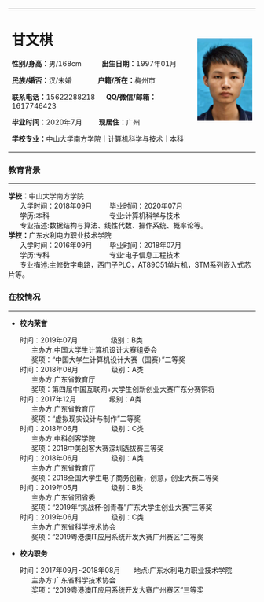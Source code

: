 <table border="0">
  <tr>
    <td width="75%">
      <h1>甘文棋</h1>
      <p><b>性别/身高：</b>男/168cm &nbsp;&nbsp;&nbsp;&nbsp;&nbsp;&nbsp;&nbsp;&nbsp;&nbsp; <b>出生日期：</b>1997年01月</p>  
      <p><b>民族/婚否：</b>汉/未婚  &nbsp;&nbsp;&nbsp;&nbsp;&nbsp;&nbsp;&nbsp;&nbsp;&nbsp;&nbsp;&nbsp;&nbsp; <b>户籍/所在：</b>梅州市</p>  
      <p><b>联系电话：</b>15622288218  &nbsp;&nbsp;&nbsp;&nbsp; <b>QQ/微信/邮箱：</b>1617746423</p>  
      <p><b>毕业时间：</b>2020年7月 &nbsp;&nbsp;&nbsp;&nbsp;&nbsp;&nbsp;&nbsp; <b>现居住：</b>广州</p>  
      <p><b>学校专业：</b>中山大学南方学院｜计算机科学与技术｜本科</p>  
    </td>
    <td width="25%">
      <img src="/chesschess.png" width="100%">      
    </td>
  </tr>
</table>

### 教育背景
****
<body><b>学校：</b>中山大学南方学院</body>
<div>&nbsp;&nbsp;&nbsp;&nbsp;&nbsp;&nbsp;入学时间：2018年09月&nbsp;&nbsp;&nbsp;&nbsp;&nbsp;&nbsp;&nbsp;&nbsp;&nbsp;毕业时间：2020年07月</div>
<div>&nbsp;&nbsp;&nbsp;&nbsp;&nbsp;&nbsp;学历:本科&nbsp;&nbsp;&nbsp;&nbsp;&nbsp;&nbsp;&nbsp;&nbsp;&nbsp;&nbsp;&nbsp;&nbsp;&nbsp;&nbsp;&nbsp;&nbsp;&nbsp;&nbsp;&nbsp;&nbsp;&nbsp;&nbsp;&nbsp;&nbsp;&nbsp;&nbsp;&nbsp;&nbsp;&nbsp;&nbsp;&nbsp;专业:计算机科学与技术</div>
<div>
 &nbsp;&nbsp;&nbsp;&nbsp;&nbsp;&nbsp;专业描述:数据结构与算法、线性代数、操作系统、概率论等。
</div>
<body>
<body><b>学校：</b>广东水利电力职业技术学院</body>
<div>&nbsp;&nbsp;&nbsp;&nbsp;&nbsp;&nbsp;入学时间：2016年09月&nbsp;&nbsp;&nbsp;&nbsp;&nbsp;&nbsp;&nbsp;&nbsp;&nbsp;毕业时间：2018年07月</div>
<div>&nbsp;&nbsp;&nbsp;&nbsp;&nbsp;&nbsp;学历:专科&nbsp;&nbsp;&nbsp;&nbsp;&nbsp;&nbsp;&nbsp;&nbsp;&nbsp;&nbsp;&nbsp;&nbsp;&nbsp;&nbsp;&nbsp;&nbsp;&nbsp;&nbsp;&nbsp;&nbsp;&nbsp;&nbsp;&nbsp;&nbsp;&nbsp;&nbsp;&nbsp;&nbsp;&nbsp;&nbsp;&nbsp;专业:电子信息工程技术</div>
<div>
 &nbsp;&nbsp;&nbsp;&nbsp;&nbsp;&nbsp;专业描述:主修数字电路，西门子PLC，AT89C51单片机，STM系列嵌入式芯片等。
</div>
  
### 在校情况
****
* **校内荣誉**
<div>&nbsp;&nbsp;&nbsp;&nbsp;&nbsp;&nbsp;时间：2019年07月&nbsp;&nbsp;&nbsp;&nbsp;&nbsp;&nbsp;&nbsp;&nbsp;&nbsp;&nbsp;&nbsp;&nbsp;&nbsp;&nbsp;&nbsp;&nbsp;&nbsp;级别：B类</div>
<div>&nbsp;&nbsp;&nbsp;&nbsp;&nbsp;&nbsp;&nbsp;&nbsp;&nbsp;&nbsp;&nbsp;&nbsp;主办方:中国大学生计算机设计大赛组委会</div>
<div>&nbsp;&nbsp;&nbsp;&nbsp;&nbsp;&nbsp;&nbsp;&nbsp;&nbsp;&nbsp;&nbsp;&nbsp;奖项：“中国大学生计算机设计大赛（国赛）”二等奖</div>
<div>&nbsp;&nbsp;&nbsp;&nbsp;&nbsp;&nbsp;时间：2018年08月&nbsp;&nbsp;&nbsp;&nbsp;&nbsp;&nbsp;&nbsp;&nbsp;&nbsp;&nbsp;&nbsp;&nbsp;&nbsp;&nbsp;&nbsp;&nbsp;&nbsp;级别：A类</div>
<div>&nbsp;&nbsp;&nbsp;&nbsp;&nbsp;&nbsp;&nbsp;&nbsp;&nbsp;&nbsp;&nbsp;&nbsp;主办方:广东省教育厅</div>
<div>&nbsp;&nbsp;&nbsp;&nbsp;&nbsp;&nbsp;&nbsp;&nbsp;&nbsp;&nbsp;&nbsp;&nbsp;奖项：第四届中国互联网+大学生创新创业大赛广东分赛铜将</div>
<div>&nbsp;&nbsp;&nbsp;&nbsp;&nbsp;&nbsp;时间：2017年12月&nbsp;&nbsp;&nbsp;&nbsp;&nbsp;&nbsp;&nbsp;&nbsp;&nbsp;&nbsp;&nbsp;&nbsp;&nbsp;&nbsp;&nbsp;&nbsp;&nbsp;级别：A类</div>
<div>&nbsp;&nbsp;&nbsp;&nbsp;&nbsp;&nbsp;&nbsp;&nbsp;&nbsp;&nbsp;&nbsp;&nbsp;主办方:广东省教育厅</div>
<div>&nbsp;&nbsp;&nbsp;&nbsp;&nbsp;&nbsp;&nbsp;&nbsp;&nbsp;&nbsp;&nbsp;&nbsp;奖项：“虚拟现实设计与制作”二等奖</div>
<div>&nbsp;&nbsp;&nbsp;&nbsp;&nbsp;&nbsp;时间：2018年06月&nbsp;&nbsp;&nbsp;&nbsp;&nbsp;&nbsp;&nbsp;&nbsp;&nbsp;&nbsp;&nbsp;&nbsp;&nbsp;&nbsp;&nbsp;&nbsp;&nbsp;级别：C类</div>
<div>&nbsp;&nbsp;&nbsp;&nbsp;&nbsp;&nbsp;&nbsp;&nbsp;&nbsp;&nbsp;&nbsp;&nbsp;主办方:中科创客学院</div>
<div>&nbsp;&nbsp;&nbsp;&nbsp;&nbsp;&nbsp;&nbsp;&nbsp;&nbsp;&nbsp;&nbsp;&nbsp;奖项：2018中美创客大赛深圳选拔赛三等奖</div>
<div>&nbsp;&nbsp;&nbsp;&nbsp;&nbsp;&nbsp;时间：2018年06月&nbsp;&nbsp;&nbsp;&nbsp;&nbsp;&nbsp;&nbsp;&nbsp;&nbsp;&nbsp;&nbsp;&nbsp;&nbsp;&nbsp;&nbsp;&nbsp;&nbsp;级别：A类</div>
<div>&nbsp;&nbsp;&nbsp;&nbsp;&nbsp;&nbsp;&nbsp;&nbsp;&nbsp;&nbsp;&nbsp;&nbsp;主办方:广东省教育厅</div>
<div>&nbsp;&nbsp;&nbsp;&nbsp;&nbsp;&nbsp;&nbsp;&nbsp;&nbsp;&nbsp;&nbsp;&nbsp;奖项：2018全国大学生电子商务创新，创意，创业大赛二等奖</div>
<div>&nbsp;&nbsp;&nbsp;&nbsp;&nbsp;&nbsp;时间：2019年05月&nbsp;&nbsp;&nbsp;&nbsp;&nbsp;&nbsp;&nbsp;&nbsp;&nbsp;&nbsp;&nbsp;&nbsp;&nbsp;&nbsp;&nbsp;&nbsp;&nbsp;级别：B类</div>
<div>&nbsp;&nbsp;&nbsp;&nbsp;&nbsp;&nbsp;&nbsp;&nbsp;&nbsp;&nbsp;&nbsp;&nbsp;主办方:广东省团省委</div>
<div>&nbsp;&nbsp;&nbsp;&nbsp;&nbsp;&nbsp;&nbsp;&nbsp;&nbsp;&nbsp;&nbsp;&nbsp;奖项：“2019年“挑战杯·创青春”广东大学生创业大赛”三等奖</div>
<div>&nbsp;&nbsp;&nbsp;&nbsp;&nbsp;&nbsp;时间：2019年06月&nbsp;&nbsp;&nbsp;&nbsp;&nbsp;&nbsp;&nbsp;&nbsp;&nbsp;&nbsp;&nbsp;&nbsp;&nbsp;&nbsp;&nbsp;&nbsp;&nbsp;级别：C类</div>
<div>&nbsp;&nbsp;&nbsp;&nbsp;&nbsp;&nbsp;&nbsp;&nbsp;&nbsp;&nbsp;&nbsp;&nbsp;主办方:广东省科学技术协会</div>
<div>&nbsp;&nbsp;&nbsp;&nbsp;&nbsp;&nbsp;&nbsp;&nbsp;&nbsp;&nbsp;&nbsp;&nbsp;奖项：“2019粤港澳IT应用系统开发大赛广州赛区”三等奖</div>

* **校内职务**
<div>&nbsp;&nbsp;&nbsp;&nbsp;&nbsp;&nbsp;时间：2017年09月~2018年08月&nbsp;&nbsp;&nbsp;&nbsp;&nbsp;&nbsp;&nbsp;地点:广东水利电力职业技术学院</div>
<div>&nbsp;&nbsp;&nbsp;&nbsp;&nbsp;&nbsp;&nbsp;&nbsp;&nbsp;&nbsp;&nbsp;&nbsp;主办方:广东省科学技术协会</div>
<div>&nbsp;&nbsp;&nbsp;&nbsp;&nbsp;&nbsp;&nbsp;&nbsp;&nbsp;&nbsp;&nbsp;&nbsp;奖项：“2019粤港澳IT应用系统开发大赛广州赛区”三等奖</div>
